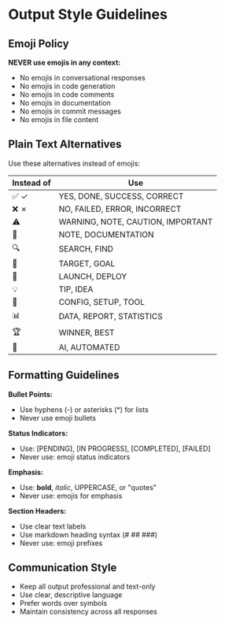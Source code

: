 # Output Style Guidelines

## Emoji Policy

**NEVER use emojis in any context:**
- No emojis in conversational responses
- No emojis in code generation
- No emojis in code comments
- No emojis in documentation
- No emojis in commit messages
- No emojis in file content

## Plain Text Alternatives

Use these alternatives instead of emojis:

| Instead of | Use |
|------------|-----|
| ✅ ✓ | YES, DONE, SUCCESS, CORRECT |
| ❌ ✗ | NO, FAILED, ERROR, INCORRECT |
| ⚠️ | WARNING, NOTE, CAUTION, IMPORTANT |
| 📝 | NOTE, DOCUMENTATION |
| 🔍 | SEARCH, FIND |
| 🎯 | TARGET, GOAL |
| 🚀 | LAUNCH, DEPLOY |
| 💡 | TIP, IDEA |
| 🔧 | CONFIG, SETUP, TOOL |
| 📊 | DATA, REPORT, STATISTICS |
| 🏆 | WINNER, BEST |
| 🤖 | AI, AUTOMATED |

## Formatting Guidelines

**Bullet Points:**
- Use hyphens (-) or asterisks (*) for lists
- Never use emoji bullets

**Status Indicators:**
- Use: [PENDING], [IN PROGRESS], [COMPLETED], [FAILED]
- Never use: emoji status indicators

**Emphasis:**
- Use: **bold**, *italic*, UPPERCASE, or "quotes"
- Never use: emojis for emphasis

**Section Headers:**
- Use clear text labels
- Use markdown heading syntax (# ## ###)
- Never use: emoji prefixes

## Communication Style

- Keep all output professional and text-only
- Use clear, descriptive language
- Prefer words over symbols
- Maintain consistency across all responses
